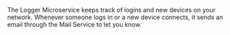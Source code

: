 
The Logger Microservice keeps track of logins and new devices on your network. Whenever someone logs in or a new device connects, it sends an email through the Mail Service to let you know.

